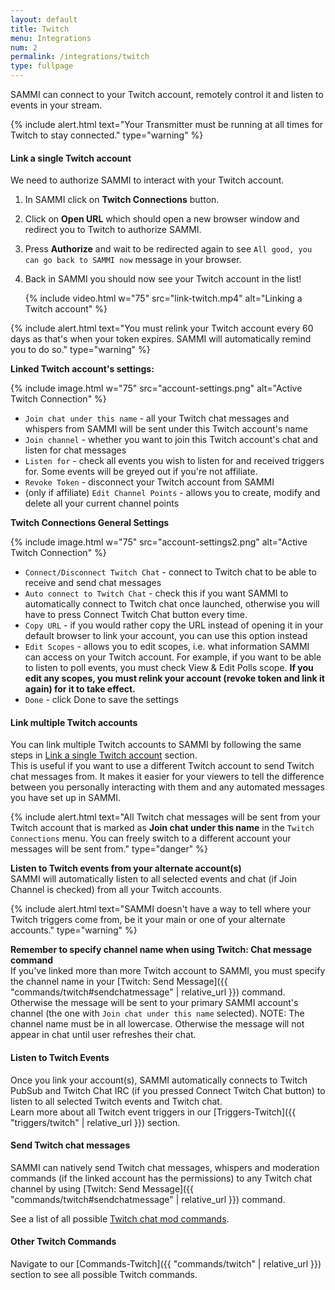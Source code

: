 ```yaml
---
layout: default
title: Twitch
menu: Integrations
num: 2
permalink: /integrations/twitch
type: fullpage
---
```


SAMMI can connect to your Twitch account, remotely control it and listen to events in your stream.

{% include alert.html text="Your Transmitter must be running at all times for Twitch to stay connected." type="warning" %}

#### Link a single Twitch account
We need to authorize SAMMI to interact with your Twitch account.

1. In SAMMI click on **Twitch Connections** button.
2. Click on **Open URL** which should open a new browser window and redirect you to Twitch to authorize SAMMI.
3. Press **Authorize** and wait to be redirected again to see `All good, you can go back to SAMMI now` message in your browser.
4. Back in SAMMI you should now see your Twitch account in the list!


   {% include video.html w="75" src="link-twitch.mp4" alt="Linking a Twitch account" %}

{% include alert.html text="You must relink your Twitch account every 60 days as that's when your token expires. SAMMI will automatically remind you to do so." type="warning" %}

**Linked Twitch account's settings:**

{% include image.html w="75" src="account-settings.png" alt="Active Twitch Connection" %}

- `Join chat under this name` - all your Twitch chat messages and whispers from SAMMI will be sent under this Twitch account's name
- `Join channel` - whether you want to join this Twitch account's chat and listen for chat messages
- `Listen for` - check all events you wish to listen for and received triggers for. Some events will be greyed out if you're not affiliate.
- `Revoke Token` - disconnect your Twitch account from SAMMI
- (only if affiliate) `Edit Channel Points` - allows you to create, modify and delete all your current channel points

**Twitch Connections General Settings**

{% include image.html w="75" src="account-settings2.png" alt="Active Twitch Connection" %}

- `Connect/Disconnect Twitch Chat` - connect to Twitch chat to be able to receive and send chat messages
- `Auto connect to Twitch Chat` - check this if you want SAMMI to automatically connect to Twitch chat once launched, otherwise you will have to press Connect Twitch Chat button every time.
- `Copy URL` - if you would rather copy the URL instead of opening it in your default browser to link your account, you can use this option instead
- `Edit Scopes` - allows you to edit scopes, i.e. what information SAMMI can access on your Twitch account. For example, if you want to be able to listen to poll events, you must check View & Edit Polls scope. **If you edit any scopes, you must relink your account (revoke token and link it again) for it to take effect.**
- `Done` - click Done to save the settings


#### Link multiple Twitch accounts
You can link multiple Twitch accounts to SAMMI by following the same steps in [Link a single Twitch account](#linkasingletwitchaccount) section.\
This is useful if you want to use a different Twitch account to send Twitch chat messages from. It makes it easier for your viewers to tell the difference between you personally interacting with them and any automated messages you have set up in SAMMI.

{% include alert.html text="All Twitch chat messages will be sent from your Twitch account that is marked as <strong>Join chat under this name</strong> in the <code>Twitch Connections</code> menu. You can freely switch to a different account your messages will be sent from." type="danger" %}

**Listen to Twitch events from your alternate account(s)**\
SAMMI will automatically listen to all selected events and chat (if Join Channel is checked) from all your Twitch accounts.

{% include alert.html text="SAMMI doesn't have a way to tell where your Twitch triggers come from, be it your main or one of your alternate accounts." type="warning" %}

**Remember to specify channel name when using Twitch: Chat message command**\
If you've linked more than more Twitch account to SAMMI, you must specify the channel name in your [Twitch: Send Message]({{ "commands/twitch#sendchatmessage" | relative_url }}) command. Otherwise the message will be sent to your primary SAMMI account's channel (the one with `Join chat under this name` selected). NOTE: The channel name must be in all lowercase. Otherwise the message will not appear in chat until user refreshes their chat.

#### Listen to Twitch Events

Once you link your account(s), SAMMI automatically connects to Twitch PubSub and Twitch Chat IRC (if you pressed Connect Twitch Chat button) to listen to all selected Twitch events and Twitch chat.\
Learn more about all Twitch event triggers in our [Triggers-Twitch]({{ "triggers/twitch" | relative_url }}) section.


#### Send Twitch chat messages

SAMMI can natively send Twitch chat messages, whispers and moderation commands (if the linked account has the permissions) to any Twitch chat channel by using [Twitch: Send Message]({{ "commands/twitch#sendchatmessage" | relative_url }}) command.

See a list of all possible [Twitch chat mod commands](https://help.twitch.tv/s/article/chat-commands?language=en_US#AllMods).

#### Other Twitch Commands
Navigate to our [Commands-Twitch]({{ "commands/twitch" | relative_url }}) section to see all possible Twitch commands.
